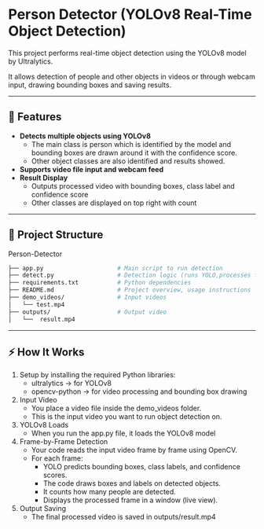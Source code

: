# Person Detector (YOLOv8 Real-Time Object Detection) 

This project performs real-time object detection using the YOLOv8 model by Ultralytics.

It allows detection of people and other objects in videos or through webcam input, drawing bounding boxes and saving results. 

---

## 🚀 Features  
- **Detects multiple objects using YOLOv8**  
  - The main class is person which is identified by the model and bounding boxes are drawn around it with the confidence score.
  -  Other object classes are also identified and results showed. 
- **Supports video file input and webcam feed**  
- **Result Display**  
  - Outputs processed video with bounding boxes, class label and confidence score
  - Other classes are displayed on top right with count

---

## 📂 Project Structure  
Person-Detector
```bash
├── app.py                     # Main script to run detection
├── detect.py                  # Detection logic (runs YOLO,processes frames)
├── requirements.txt           # Python dependencies
├── README.md                  # Project overview, usage instructions
├── demo_videos/               # Input videos
│   └── test.mp4
├── outputs/                   # Output video 
│   └──  result.mp4
```
---

## ⚡ How It Works  
1. Setup by installing the required Python libraries:
    - ultralytics → for YOLOv8
    - opencv-python → for video processing and bounding box drawing
2. Input Video
    - You place a video file inside the demo_videos folder.
    - This is the input video you want to run object detection on.
3. YOLOv8 Loads
    - When you run the app.py file, it loads the YOLOv8 model
4. Frame-by-Frame Detection
    - Your code reads the input video frame by frame using OpenCV.
    - For each frame: 
        - YOLO predicts bounding boxes, class labels, and confidence scores.
        - The code draws boxes and labels on detected objects.
        - It counts how many people are detected.
        - Displays the processed frame in a window (live view).
5. Output Saving
    - The final processed video is saved in outputs/result.mp4
